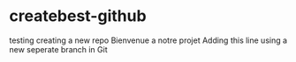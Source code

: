 # createbest-github
testing creating a new repo
Bienvenue a notre projet
Adding this line using a new seperate branch in Git

